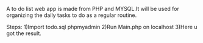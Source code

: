  A to do list web app is made from PHP and MYSQL.It will be used for organizing the daily tasks to do as a regular routine.
 
 Steps:
 1)Import todo.sql phpmyadmin
 2)Run Main.php on localhost
 3)Here u got the result.
